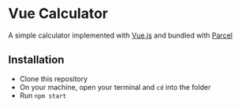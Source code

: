 Vue Calculator
===================================

A simple calculator implemented with [Vue.js](https://vuejs.org) and bundled with [Parcel](https://parceljs.org/)

## Installation
- Clone this repository
- On your machine, open your terminal and `cd` into the folder 
- Run  `npm start`